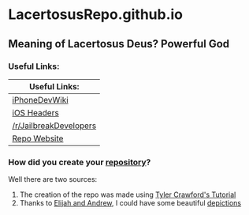 # LacertosusRepo.github.io

## Meaning of Lacertosus Deus? **Powerful God**

### Useful Links:

| Useful Links: |
|---------------|
| <a href="http://iphonedevwiki.net/index.php/Main_Page">iPhoneDevWiki</a> |
| <a href="http://developer.limneos.net/?ios=9.0">iOS Headers</a> |
| <a href="https://www.reddit.com/r/jailbreakdevelopers/">/r/JailbreakDevelopers</a> |
| <a href="http://lacertosusrepo.github.io/">Repo Website</a> |

### How did you create your <a href="http://lacertosusrepo.github.io">repository</a>?
Well there are two sources:

1. The creation of the repo was made using <a href="https://www.youtube.com/watch?v=XqkTnxyiiOc">Tyler Crawford's Tutorial</a>
2. Thanks to <a href="https://elijahandandrew.com/">Elijah and Andrew</a>, I could have some beautiful <a href="http://lacertosusrepo.github.io/depictions/com.lacertosusrepo.popuponstart/index.html">depictions</a>
